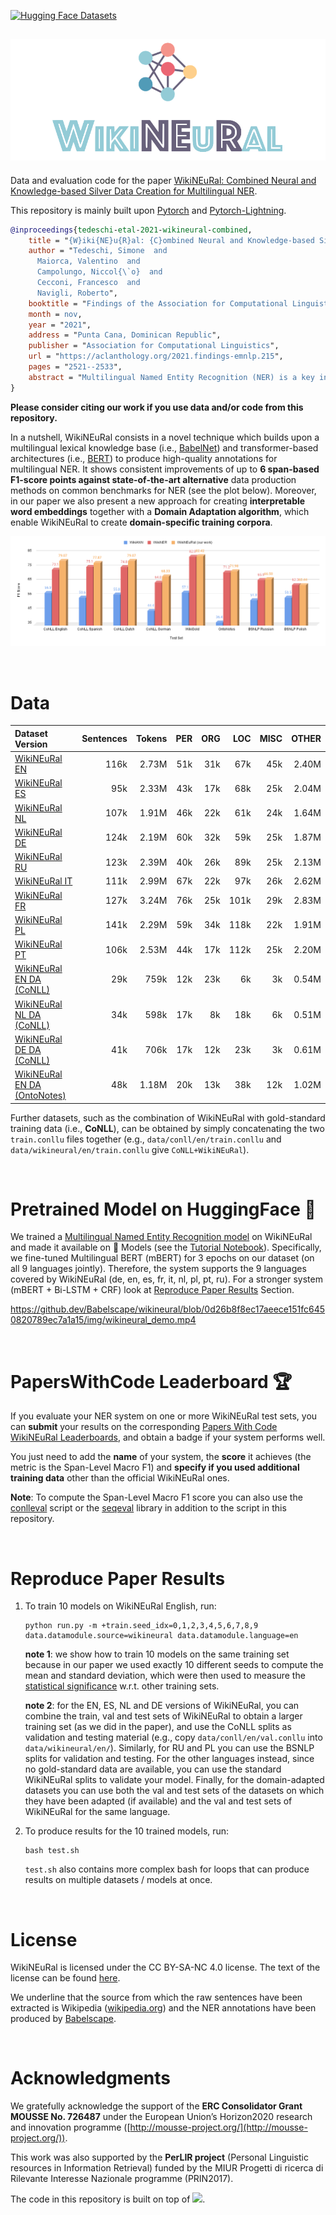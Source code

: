 [![Hugging Face Datasets](https://img.shields.io/badge/%F0%9F%A4%97%20Hugging%20Face-WikiNEuRal-blue)](https://huggingface.co/datasets/Babelscape/wikineural)

 ![logo](img/wikineural.png)
--------------------------------------------------------------------------------

Data and evaluation code for the paper [WikiNEuRal: Combined Neural and Knowledge-based Silver Data Creation for Multilingual NER](https://aclanthology.org/2021.findings-emnlp.215/).

This repository is mainly built upon [Pytorch](https://pytorch.org/) and [Pytorch-Lightning](https://pytorch-lightning.readthedocs.io/en/latest/).

```bibtex
@inproceedings{tedeschi-etal-2021-wikineural-combined,
    title = "{W}iki{NE}u{R}al: {C}ombined Neural and Knowledge-based Silver Data Creation for Multilingual {NER}",
    author = "Tedeschi, Simone  and
      Maiorca, Valentino  and
      Campolungo, Niccol{\`o}  and
      Cecconi, Francesco  and
      Navigli, Roberto",
    booktitle = "Findings of the Association for Computational Linguistics: EMNLP 2021",
    month = nov,
    year = "2021",
    address = "Punta Cana, Dominican Republic",
    publisher = "Association for Computational Linguistics",
    url = "https://aclanthology.org/2021.findings-emnlp.215",
    pages = "2521--2533",
    abstract = "Multilingual Named Entity Recognition (NER) is a key intermediate task which is needed in many areas of NLP. In this paper, we address the well-known issue of data scarcity in NER, especially relevant when moving to a multilingual scenario, and go beyond current approaches to the creation of multilingual silver data for the task. We exploit the texts of Wikipedia and introduce a new methodology based on the effective combination of knowledge-based approaches and neural models, together with a novel domain adaptation technique, to produce high-quality training corpora for NER. We evaluate our datasets extensively on standard benchmarks for NER, yielding substantial improvements up to 6 span-based F1-score points over previous state-of-the-art systems for data creation.",
}
```

**Please consider citing our work if you use data and/or code from this repository.**

In a nutshell, WikiNEuRal consists in a novel technique which builds upon a multilingual lexical knowledge base (i.e., [BabelNet](https://babelnet.org/)) and transformer-based architectures (i.e., [BERT](https://arxiv.org/abs/1810.04805)) to produce high-quality annotations for multilingual NER. It shows consistent improvements of up to **6 span-based F1-score points against state-of-the-art alternative** data production methods on common benchmarks for NER (see the plot below). Moreover, in our paper we also present a new approach for creating **interpretable word embeddings** together with a **Domain Adaptation algorithm**, which enable WikiNEuRal to create **domain-specific training corpora**.

![comparison](img/comparison.png)

<br>

# Data

| Dataset Version | Sentences | Tokens | PER | ORG | LOC | MISC | OTHER |
| :------------- | -------------: | -------------: | -------------: | -------------: | -------------: | -------------: | -------------: |
| [WikiNEuRal EN](data/wikineural/en/) | 116k | 2.73M | 51k | 31k | 67k | 45k | 2.40M |
| [WikiNEuRal ES](data/wikineural/es/) | 95k | 2.33M | 43k | 17k | 68k | 25k | 2.04M |
| [WikiNEuRal NL](data/wikineural/nl/) | 107k | 1.91M | 46k | 22k | 61k | 24k | 1.64M |
| [WikiNEuRal DE](data/wikineural/de/) | 124k | 2.19M | 60k | 32k | 59k | 25k | 1.87M |
| [WikiNEuRal RU](data/wikineural/ru/) | 123k | 2.39M | 40k | 26k | 89k | 25k | 2.13M |
| [WikiNEuRal IT](data/wikineural/it/) | 111k | 2.99M | 67k | 22k | 97k | 26k | 2.62M |
| [WikiNEuRal FR](data/wikineural/fr/) | 127k | 3.24M | 76k | 25k | 101k | 29k | 2.83M |
| [WikiNEuRal PL](data/wikineural/pl/) | 141k | 2.29M | 59k | 34k | 118k | 22k | 1.91M |
| [WikiNEuRal PT](data/wikineural/pt/) | 106k | 2.53M | 44k | 17k | 112k | 25k | 2.20M |
| [WikiNEuRal EN DA (CoNLL)](data/wikineural-DA-conll/en/) | 29k | 759k | 12k | 23k | 6k | 3k | 0.54M |
| [WikiNEuRal NL DA (CoNLL)](data/wikineural-DA-conll/nl/) | 34k | 598k | 17k | 8k | 18k | 6k | 0.51M |
| [WikiNEuRal DE DA (CoNLL)](data/wikineural-DA-conll/de/) | 41k | 706k | 17k | 12k | 23k | 3k | 0.61M |
| [WikiNEuRal EN DA (OntoNotes)](data/wikineural-DA-ON/en/) | 48k | 1.18M | 20k | 13k | 38k | 12k | 1.02M |

Further datasets, such as the combination of WikiNEuRal with gold-standard training data (i.e., **CoNLL**), can be obtained by simply concatenating the two `train.conllu` files together (e.g., `data/conll/en/train.conllu` and `data/wikineural/en/train.conllu` give `CoNLL+WikiNEuRal`).

<br>

# Pretrained Model on HuggingFace 🤗
We trained a [Multilingual Named Entity Recognition model](https://huggingface.co/Babelscape/wikineural-multilingual-ner) on WikiNEuRal and made it available on 🤗 Models (see the [Tutorial Notebook](notebook/WikiNEuRal_HuggingFace.ipynb)).
Specifically, we fine-tuned Multilingual BERT (mBERT) for 3 epochs on our dataset (on all 9 languages jointly). Therefore, the system supports the 9 languages covered by WikiNEuRal (de, en, es, fr, it, nl, pl, pt, ru). For a stronger system (mBERT + Bi-LSTM + CRF) look at [Reproduce Paper Results](#reproduce-paper-results) Section.

https://github.dev/Babelscape/wikineural/blob/0d26b8f8ec17aeece151fc6450820789ec7a1a15/img/wikineural_demo.mp4



<br>

# PapersWithCode Leaderboard 🏆
If you evaluate your NER system on one or more WikiNEuRal test sets, you can **submit** your results on the corresponding [Papers With Code WikiNEuRal Leaderboards](https://paperswithcode.com/dataset/wikineural), and obtain a badge if your system performs well.

You just need to add the **name** of your system, the **score** it achieves (the metric is the Span-Level Macro F1) and **specify if you used additional training data** other than the official WikiNEuRal ones.

**Note**: To compute the Span-Level Macro F1 score you can also use the [conlleval](https://github.com/sighsmile/conlleval) script or the [seqeval](https://pypi.org/project/seqeval/0.0.10/) library in addition to the script in this repository.

<br>

# Reproduce Paper Results
1. To train 10 models on WikiNEuRal English, run:
    ```
    python run.py -m +train.seed_idx=0,1,2,3,4,5,6,7,8,9 data.datamodule.source=wikineural data.datamodule.language=en
    ```
    **note 1**: we show how to train 10 models on the same training set because in our paper we used exactly 10 different seeds to compute the mean and standard deviation, which were then used to measure the [statistical significance](scripts/significance.py) w.r.t. other training sets.

    **note 2**: for the EN, ES, NL and DE versions of WikiNEuRal, you can combine the train, val and test sets of WikiNEuRal to obtain a larger training set (as we did in the paper), and use the CoNLL splits as validation and testing material (e.g., copy `data/conll/en/val.conllu` into `data/wikineural/en/`). Similarly, for RU and PL you can use the BSNLP splits for validation and testing. For the other languages instead, since no gold-standard data are available, you can use the standard WikiNEuRal splits to validate your model. Finally, for the domain-adapted datasets you can use both the val and test sets of the datasets on which they have been adapted (if available) and the val and test sets of WikiNEuRal for the same language.

2. To produce results for the 10 trained models, run:
    ```
    bash test.sh
    ```
    
    `test.sh` also contains more complex bash for loops that can produce results on multiple datasets / models at once.

<br>

# License 
WikiNEuRal is licensed under the CC BY-SA-NC 4.0 license. The text of the license can be found [here](https://github.com/Babelscape/wikineural/blob/master/LICENSE).

We underline that the source from which the raw sentences have been extracted is Wikipedia ([wikipedia.org](https://www.wikipedia.org/)) and the NER annotations have been produced by [Babelscape](https://babelscape.com/).

<br>

# Acknowledgments
We gratefully acknowledge the support of the **ERC Consolidator Grant MOUSSE No. 726487** under the European Union’s Horizon2020 research and innovation programme ([http://mousse-project.org/](http://mousse-project.org/)).

This work was also supported by the **PerLIR project** (Personal Linguistic resources in Information Retrieval) funded by the MIUR Progetti di ricerca di Rilevante Interesse Nazionale programme (PRIN2017).

The code in this repository is built on top of [![](https://shields.io/badge/-nn--template-emerald?style=flat&logo=github&labelColor=gray)](https://github.com/lucmos/nn-template).
